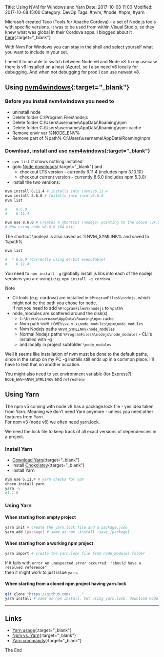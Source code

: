 Title: Using NVM for Windows and Yarn
Date: 2017-10-08 11:00
Modified: 2017-10-08 15:00
Category: DevOp
Tags: #nvm, #node, #npm, #yarn

Microsoft created Taco (Tools for Apache Cordova) - a set of Node.js tools with specific versions. It was to be used from within Visual Studio, so they knew what was global in their Cordova apps.
I blogged about it [here](https://rasor.wordpress.com/2017/03/13/ionic-in-visual-studio-2017/){:target="_blank"}

With Nvm For Windows you can stay in the shell and select yourself what you want to include in your set.

I need it to be able to switch between Node v6 and Node v8.
In my usecase there is v6 installed on a host (Azure), so I also need v6 locally for debugging.
And when not debugging for prod I can use newest v8.

## Using [nvm4windows](https://github.com/coreybutler/nvm-windows){:target="_blank"}

### Before you install nvm4windows you need to 

* uninstall node
* Delete folder C:\Program Files\nodejs
* Delete folder C:\Users\username\AppData\Roaming\npm
* Delete folder C:\Users\username\AppData\Roaming\npm-cache
* Remove envir var %NODE_ENV%
* Remove part of %path% C:\Users\username\AppData\Roaming\npm

### Download, install and use [nvm4windows](https://github.com/coreybutler/nvm-windows/releases){:target="_blank"}

* `nvm list` # shows nothing installed
* goto [Node downloads](https://nodejs.org/en/download/){:target="_blank"} and 
    * checkout LTS version - currently 6.11.4 (includes npm 3.10.10)
    * checkout current version - currently 8.6.0 (includes npm 5.3.0)
* Install the two versions:
```bash
nvm install 6.11.4 # Installs into \nvm\v6.11.4
nvm install 8.6.0 # Installs into \nvm\v8.6.0
nvm list

#    8.6.0
#    6.11.4

nvm use 8.6.0 # Creates a shortcut \nodejs\ pointing to the above \vx.x.x\ folder
# Now using node v8.6.0 (64-bit)
```

The shortcut \nodejs\ is also saved as %NVM_SYMLINK% and saved to %path%

```bash
nvm list

#  * 8.6.0 (Currently using 64-bit executable)
#    6.11.4
```

You need to `npm install -g` (globally install js libs into each of the nodejs versions you are using) e.g. `npm install -g cordova`.

Note

* Cli tools (e.g. cordova) are installed in `%ProgramFiles%\nodejs`, which might not be the path you chose for node.  
If not you need to add `%ProgramFiles%\nodejs` to `%path%`
* node_modules are scattered around the disk(s)
    * `C:\Users\username\AppData\Roaming\npm-cache`
    * Nvm path `%NVM_HOME%\vx.x.x\node_modules\npm\node_modules`
    * Nvm Nodejs paths `%NVM_SYMLINK%\node_modules`
    * Normal Nodejs paths `%ProgramFiles%\nodejs\node_modules` - CLI's installed with -g
    * and locally in project subfolder `\node_modules`

Well it seems like installation of nvm must be done to the default paths, since in the setup on my PC -g installs still ends up in a common place. I'll have to test that on another occation.

You might also need to set environment variable (for Express?):
`NODE_ENV=%NVM_SYMLINK%` and `refreshenv`

## Using Yarn

The npm v5 coming with node v8 has a package.lock file - yes idea taken from Yarn. Meaning we don't need Yarn anymore - unless you need other features from Yarn.  
For npm v3 (node v6) we often need yarn.lock.

We need the lock file to keep track of all exact versions of dependencies in a project.

### Install Yarn

* [Download Yarn](https://yarnpkg.com/en/docs/install){:target="_blank"}
* Install [Chokolatey](https://chocolatey.org/install){:target="_blank"}
* Install Yarn 

```bash
nvm use 6.11.4 # yarn checks for npm
choco install yarn
yarn -v
#1.1.0
```

### Using Yarn

#### When starting from empty project

```bash
yarn init # create the yarn.lock file and a package.json
yarn add [package] # same as npm -install -save [package]
```

#### When starting from a working npm project

```bash
yarn import # create the yarn.lock file from node_modules folder
```
If it fails with `error An unexpected error occurred: "should have a resolved reference"`  
then it might work to just issue `yarn`.

#### When starting from a cloned npm project having yarn.lock

```bash
git clone "https://github.com/....."
yarn install # same as npm install, but using yarn.lock: download modules
```

-------------

## Links

* [Yarn usage](https://yarnpkg.com/en/docs/usage){:target="_blank"}
* [Npm vs. Yarn](https://yarnpkg.com/en/docs/migrating-from-npm){:target="_blank"}
* [Yarn commands](https://yarnpkg.com/en/docs/cli/){:target="_blank"}

The End
